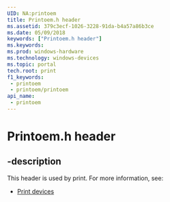 ```yaml
---
UID: NA:printoem
title: Printoem.h header
ms.assetid: 379c3ecf-1026-3228-91da-b4a57a86b3ce
ms.date: 05/09/2018
keywords: ["Printoem.h header"]
ms.keywords: 
ms.prod: windows-hardware
ms.technology: windows-devices
ms.topic: portal
tech.root: print
f1_keywords:
 - printoem
 - printoem/printoem
api_name:
 - printoem
---
```


# Printoem.h header


## -description

This header is used by print. For more information, see:

- [Print devices](../_print/index.md)

